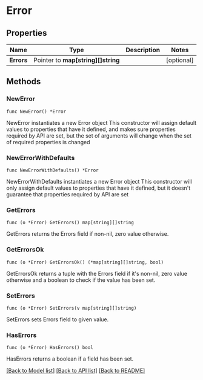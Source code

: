 # Error

## Properties

Name | Type | Description | Notes
------------ | ------------- | ------------- | -------------
**Errors** | Pointer to **map[string][]string** |  | [optional] 

## Methods

### NewError

`func NewError() *Error`

NewError instantiates a new Error object
This constructor will assign default values to properties that have it defined,
and makes sure properties required by API are set, but the set of arguments
will change when the set of required properties is changed

### NewErrorWithDefaults

`func NewErrorWithDefaults() *Error`

NewErrorWithDefaults instantiates a new Error object
This constructor will only assign default values to properties that have it defined,
but it doesn't guarantee that properties required by API are set

### GetErrors

`func (o *Error) GetErrors() map[string][]string`

GetErrors returns the Errors field if non-nil, zero value otherwise.

### GetErrorsOk

`func (o *Error) GetErrorsOk() (*map[string][]string, bool)`

GetErrorsOk returns a tuple with the Errors field if it's non-nil, zero value otherwise
and a boolean to check if the value has been set.

### SetErrors

`func (o *Error) SetErrors(v map[string][]string)`

SetErrors sets Errors field to given value.

### HasErrors

`func (o *Error) HasErrors() bool`

HasErrors returns a boolean if a field has been set.


[[Back to Model list]](../README.md#documentation-for-models) [[Back to API list]](../README.md#documentation-for-api-endpoints) [[Back to README]](../README.md)


